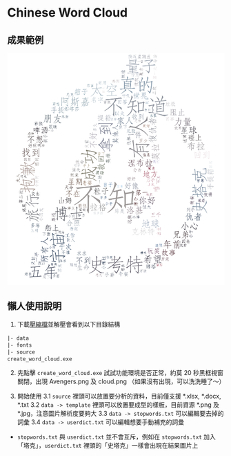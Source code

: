 # Chinese Word Cloud

## 成果範例

![Sample](https://github.com/mystic01/ChineseWordCloud/blob/master/dist/Avengers.png)

## 懶人使用說明
1. 下載[壓縮檔](https://github.com/mystic01/ChineseWordCloud/raw/master/dist/create_word_cloud.zip)並解壓會看到以下目錄結構
```
|- data
|- fonts
|- source
create_word_cloud.exe
```
2. 先點擊 `create_word_cloud.exe` 試試功能環境是否正常，約莫 20 秒黑框視窗關閉，出現 Avengers.png 及 cloud.png
（如果沒有出現，可以洗洗睡了～）

3. 開始使用
3.1 `source` 裡頭可以放置要分析的資料，目前僅支援 *.xlsx, *.docx, *.txt
3.2 `data -> template` 裡頭可以放置要成型的樣板，目前資源 *.png 及 *.jpg，注意圖片解析度要夠大
3.3 `data -> stopwords.txt` 可以編輯要去掉的詞彙
3.4 `data -> userdict.txt` 可以編輯想要手動補充的詞彙
* `stopwords.txt` 與 `userdict.txt` 並不會互斥，例如在 `stopwords.txt` 加入「塔克」，`userdict.txt` 裡頭的「史塔克」一樣會出現在結果圖片上
